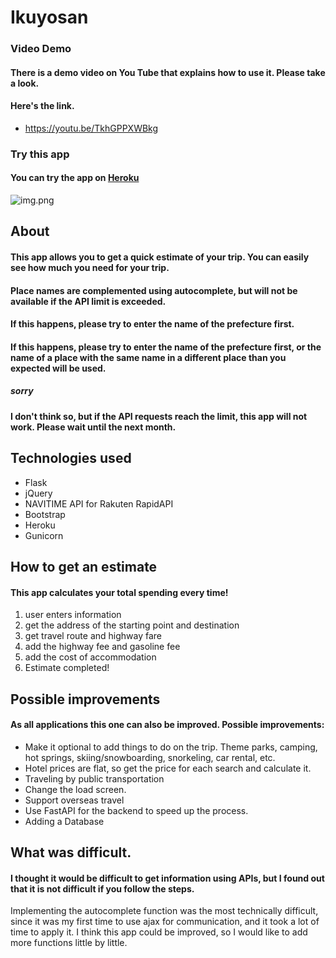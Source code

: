 # Ikuyosan

### Video Demo

#### There is a demo video on You Tube that explains how to use it. Please take a look.

#### Here's the link.

- https://youtu.be/TkhGPPXWBkg

### Try this app

#### You can try the app on [Heroku](https://ikuyosan.herokuapp.com/)

![img.png](https://user-images.githubusercontent.com/64204237/133374267-207abf51-f3e2-4d65-a49c-a0afdf0c3c3d.png)

## About

#### This app allows you to get a quick estimate of your trip. You can easily see how much you need for your trip.

#### Place names are complemented using autocomplete, but will not be available if the API limit is exceeded.
#### If this happens, please try to enter the name of the prefecture first.
#### If this happens, please try to enter the name of the prefecture first, or the name of a place with the same name in a different place than you expected will be used.

##### sorry
#### I don't think so, but if the API requests reach the limit, this app will not work. Please wait until the next month.

## Technologies used

- Flask
- jQuery
- NAVITIME API for Rakuten RapidAPI
- Bootstrap
- Heroku
- Gunicorn

## How to get an estimate

#### This app calculates your total spending every time!

1. user enters information
2. get the address of the starting point and destination
3. get travel route and highway fare
4. add the highway fee and gasoline fee
5. add the cost of accommodation
6. Estimate completed!

## Possible improvements

#### As all applications this one can also be improved. Possible improvements:

- Make it optional to add things to do on the trip. Theme parks, camping, hot springs, skiing/snowboarding, snorkeling,
  car rental, etc.
- Hotel prices are flat, so get the price for each search and calculate it.
- Traveling by public transportation
- Change the load screen.
- Support overseas travel
- Use FastAPI for the backend to speed up the process.
- Adding a Database

## What was difficult.

#### I thought it would be difficult to get information using APIs, but I found out that it is not difficult if you follow the steps.
Implementing the autocomplete function was the most technically difficult, since it was my first time to use ajax for communication, and it took a lot of time to apply it.
I think this app could be improved, so I would like to add more functions little by little.